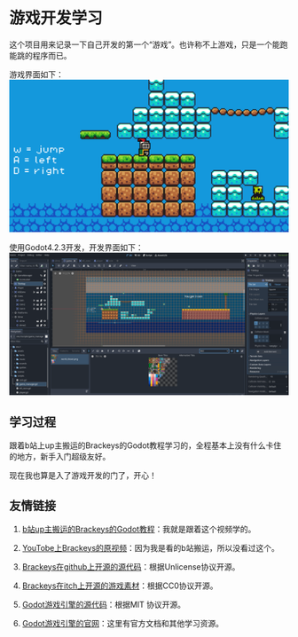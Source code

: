 # 游戏开发学习

这个项目用来记录一下自己开发的第一个“游戏”。也许称不上游戏，只是一个能跑能跳的程序而已。

游戏界面如下：
![游戏界面](/ReadMePicture/GameInterface.jpg)  

使用Godot4.2.3开发，开发界面如下：
![开发界面](/ReadMePicture/GameDevelopmentInterface.jpg)

## 学习过程

跟着b站上up主搬运的Brackeys的Godot教程学习的，全程基本上没有什么卡住的地方，新手入门超级友好。

现在我也算是入了游戏开发的门了，开心！

## 友情链接

1. [b站up主搬运的Brackeys的Godot教程](https://www.bilibili.com/video/BV1fs421N7TD/?spm_id_from=333.337.search-card.all.click&vd_source=46d3fc19a4c3cfd59fb5fccb8cc2d1a0)：我就是跟着这个视频学的。

2. [YouTobe上Brackeys的原视频](https://youtu.be/LOhfqjmasi0?si=4RguI6-pXHZ2mk9K)：因为我是看的b站搬运，所以没看过这个。

3. [Brackeys在github上开源的源代码](https://github.com/Brackeys/first-game-in-godot)：根据Unlicense协议开源。

4. [Brackeys在itch上开源的游戏素材](https://brackeysgames.itch.io/brackeys-platformer-bundle)：根据CC0协议开源。

5. [Godot游戏引擎的源代码](https://github.com/godotengine/godot)：根据MIT 协议开源。

6. [Godot游戏引擎的官网](https://godotengine.org/community/)：这里有官方文档和其他学习资源。
